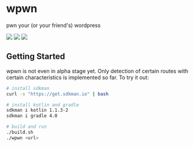 # wpwn
pwn your (or your friend's) wordpress

![](https://img.shields.io/badge/wpwn%20version-0.0.1-brightgreen.svg)
![](https://img.shields.io/badge/kotlin%20version-1.1.3-brightgreen.svg)
![](https://img.shields.io/badge/gradle%20version-4.0-brightgreen.svg)

## Getting Started

wpwn is not even in alpha stage yet. Only detection of certain routes with certain characteristics is implemented so far. To try it out:

```sh
# install sdkman
curl -s "https://get.sdkman.io" | bash

# install kotlin and gradle
sdkman i kotlin 1.1.3-2
sdkman i gradle 4.0

# build and run
./build.sh
./wpwn <url>
```
